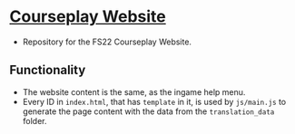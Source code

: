 # [Courseplay Website](https://courseplay.github.io/Courseplay_FS22.github.io/) 

- Repository for the FS22 Courseplay Website.

## Functionality

- The website content is the same, as the ingame help menu.
- Every ID in ``index.html``, that has ``template`` in it, is used by ``js/main.js`` to generate the page content with the data from the ``translation_data`` folder.
